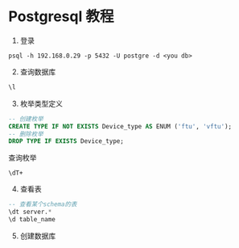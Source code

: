 # Postgresql 教程

1. 登录

```shell
psql -h 192.168.0.29 -p 5432 -U postgre -d <you db>
```

2. 查询数据库

```sql
\l
```

3. 枚举类型定义

```sql
-- 创建枚举
CREATE TYPE IF NOT EXISTS Device_type AS ENUM ('ftu', 'vftu');
-- 删除枚举
DROP TYPE IF EXISTS Device_type;
```

查询枚举

```
\dT+
```

4. 查看表

```sql
-- 查看某个schema的表
\dt server.*
\d table_name
```

5. 创建数据库

```sql
```

